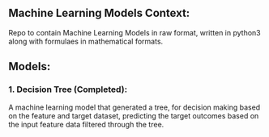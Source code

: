 ## Machine Learning Models Context:

Repo to contain Machine Learning Models in raw format, written in python3 along with formulaes in mathematical formats. 

## Models: 

### 1. Decision Tree (Completed): 
A machine learning model that generated a tree, for decision making based on the feature and target dataset, predicting the target outcomes based on the input feature data filtered through the tree. 

